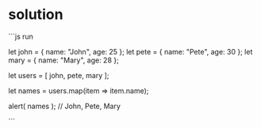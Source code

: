 # solution

\`\`\`js run

let john = { name: "John", age: 25 }; let pete = { name: "Pete", age: 30 }; let mary = { name: "Mary", age: 28 };

let users = \[ john, pete, mary \];

let names = users.map\(item =&gt; item.name\);

alert\( names \); // John, Pete, Mary

\`\`\`

